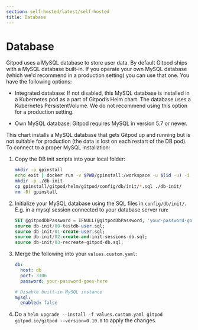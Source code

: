 ```yaml
---
section: self-hosted/latest/self-hosted
title: Database
---
```


<script context="module">
  export const prerender = true;
</script>

# Database

Gitpod uses a MySQL database to store user data. By default Gitpod ships with a MySQL database built-in. If you operate your own MySQL database (which we'd recommend in a production setting) you can use that one. You have the following options:

- Integrated database: If not disabled, this MySQL database is installed in a Kubernetes pod as a part of Gitpod’s Helm chart.
  The database uses a Kubernetes PersistentVolume. We do not recommend using this option for a production setting.

- Own MySQL database: Gitpod requires MySQL in version 5.7 or newer.

This chart installs a MySQL database that gets Gitpod up and running but is not suitable for production (the data is lost on each restart of the DB pod). To connect to a proper MySQL installation:

1.  Copy the DB init scripts into your local folder:
    ```bash
    mkdir -p gpinstall
    echo exit | docker run -v $PWD/gpinstall:/workspace -u $(id -u) -i gcr.io/gitpod-io/self-hosted/installer:latest bash
    mkdir -p ./db-init
    cp gpinstall/gitpod/helm/gitpod/config/db/init/*.sql ./db-init/
    rm -Rf gpinstall
    ```
1.  Initialize your MySQL database using the SQL files in `config/db/init/`. E.g. in a mysql session connected to your database server run:
    ```sql
    SET @gitpodDbPassword = IFNULL(@gitpodDbPassword, 'your-password-goes-here');
    source db-init/00-testdb-user.sql;
    source db-init/01-create-user.sql;
    source db-init/02-create-and-init-sessions-db.sql;
    source db-init/03-recreate-gitpod-db.sql;
    ```
1.  Merge the following into your `values.custom.yaml`:

    ```yaml
    db:
      host: db
      port: 3306
      password: your-password-goes-here

    # Disable built-in MySQL instance
    mysql:
      enabled: false
    ```

1.  Do a `helm upgrade --install -f values.custom.yaml gitpod gitpod.io/gitpod --version=0.10.0` to apply the changes.
